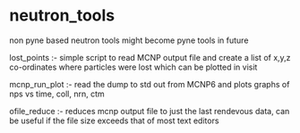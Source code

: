 # neutron_tools
non pyne based neutron tools
might become pyne tools in future

lost_points :-	simple script to read MCNP output file and create a list of x,y,z co-ordinates where particles were lost 
		which can be plotted in visit

mcnp_run_plot :- read the dump to std out from MCNP6 and plots graphs of nps vs time, coll, nrn, ctm

ofile_reduce :-  reduces mcnp output file to just the last rendevous data, can be useful if the file size exceeds that of most text editors


